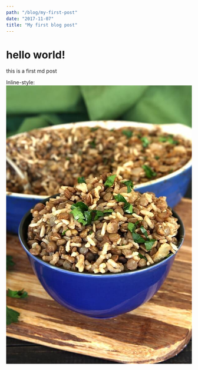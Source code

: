 ```yaml
---
path: "/blog/my-first-post"
date: "2017-11-07"
title: "My first blog post"
---
```


# hello world!

this is a first md post

Inline-style:
![mujadara](mujadara.jpg "mujadara")

